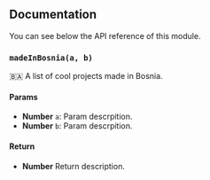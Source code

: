 ## Documentation

You can see below the API reference of this module.

### `madeInBosnia(a, b)`
🇧🇦 A list of cool projects made in Bosnia.

#### Params

- **Number** `a`: Param descrpition.
- **Number** `b`: Param descrpition.

#### Return
- **Number** Return description.

